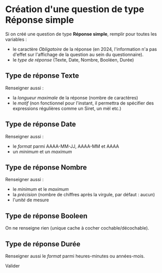 # Création d'une question de type Réponse simple

Si on créé une question de type **Réponse simple**, remplir pour toutes les variables :

- le caractère _Obligatoire_ de la réponse (en 2024, l'information n'a pas d'effet sur l'affichage de la question au sein du questionnaire).
- le _type de réponse_ (Texte, Date, Nombre, Booléen, Durée)

## Type de réponse Texte
Renseigner aussi : 

- la _longueur maximale_ de la réponse (nombre de caractères)
- le _motif_ (non fonctionnel pour l'instant, il permettra de spécifier des expressions régulières comme un Siret, un mèl etc.)

## Type de réponse Date
Renseigner aussi :

- le _format_ parmi AAAA-MM-JJ, AAAA-MM et AAAA 
- un _minimum_ et un _maximum_

## Type de réponse Nombre
Renseigner aussi :

- le _minimum_ et le _maximum_ 
- la _précision_ (nombre de chiffres après la virgule, par défaut : aucun)
- l'_unité_ de mesure

## Type de réponse Booleen
On ne renseigne rien (unique cache à cocher cochable/décochable).
  
## Type de réponse Durée
Renseigner aussi le _format_ parmi heures-minutes ou années-mois.


Valider
